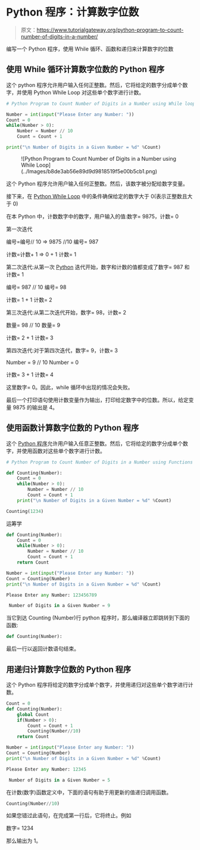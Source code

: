 # Python 程序：计算数字位数

> 原文：<https://www.tutorialgateway.org/python-program-to-count-number-of-digits-in-a-number/>

编写一个 Python 程序，使用 While 循环、函数和递归来计算数字的位数

## 使用 While 循环计算数字位数的 Python 程序

这个 python 程序允许用户输入任何正整数。然后，它将给定的数字分成单个数字，并使用 Python While Loop 对这些单个数字进行计数。

```py
# Python Program to Count Number of Digits in a Number using While loop

Number = int(input("Please Enter any Number: "))
Count = 0
while(Number > 0):
    Number = Number // 10
    Count = Count + 1

print("\n Number of Digits in a Given Number = %d" %Count)
```

<figure class="wp-block-image size-large">![Python Program to Count Number of Digits in a Number using While Loop](../Images/b8de3ab56e89d9d9818519f5e00b5cb1.png)</figure>

这个 Python 程序允许用户输入任何正整数。然后，该数字被分配给数字变量。

接下来，在 [Python While Loop](https://www.tutorialgateway.org/python-while-loop/) 中的条件确保给定的数字大于 0(表示正整数且大于 0)

在本 Python 中，计数数字中的数字，用户输入的值:数字= 9875，计数= 0

第一次迭代

编号=编号// 10 => 9875 //10
编号= 987

计数=计数+ 1 => 0 + 1
计数= 1

第二次迭代:从第一次 [Python](https://www.tutorialgateway.org/python-tutorial/) 迭代开始，数字和计数的值都变成了数字= 987 和计数= 1

编号= 987 // 10
编号= 98

计数= 1 + 1
计数= 2

第三次迭代:从第二次迭代开始，数字= 98，计数= 2

数量= 98 // 10
数量= 9

计数= 2 + 1
计数= 3

第四次迭代:对于第四次迭代，数字= 9，计数= 3

Number = 9 // 10
Number = 0

计数= 3 + 1
计数= 4

这里数字= 0。因此，while 循环中出现的情况会失败。

最后一个打印语句使用计数变量作为输出，打印给定数字中的位数。所以，给定变量 9875 的输出是 4。

## 使用函数计算数字位数的 Python 程序

这个 [Python 程序](https://www.tutorialgateway.org/python-programming-examples/)允许用户输入任意正整数。然后，它将给定的数字分成单个数字，并使用函数对这些单个数字进行计数。

```py
# Python Program to Count Number of Digits in a Number using Functions

def Counting(Number):
    Count = 0
    while(Number > 0):
        Number = Number // 10
        Count = Count + 1
    print("\n Number of Digits in a Given Number = %d" %Count)

Counting(1234)
```

运筹学

```py
def Counting(Number):
    Count = 0
    while(Number > 0):
        Number = Number // 10
        Count = Count + 1
    return Count

Number = int(input("Please Enter any Number: "))
Count = Counting(Number)
print("\n Number of Digits in a Given Number = %d" %Count)
```

```py
Please Enter any Number: 123456789

 Number of Digits in a Given Number = 9
```

当它到达 Counting (Number)行 python 程序时，那么编译器立即跳转到下面的函数:

```py
def Counting(Number):
```

最后一行以返回计数语句结束。

## 用递归计算数字位数的 Python 程序

这个 Python 程序将给定的数字分成单个数字，并使用递归对这些单个数字进行计数。

```py
Count = 0
def Counting(Number):
    global Count
    if(Number > 0):
        Count = Count + 1
        Counting(Number//10)
    return Count

Number = int(input("Please Enter any Number: "))
Count = Counting(Number)
print("\n Number of Digits in a Given Number = %d" %Count)
```

```py
Please Enter any Number: 12345

 Number of Digits in a Given Number = 5
```

在计数(数字)函数定义中，下面的语句有助于用更新的值递归调用函数。

```py
Counting(Number//10)
```

如果您错过此语句，在完成第一行后，它将终止。例如

数字= 1234

那么输出为 1。